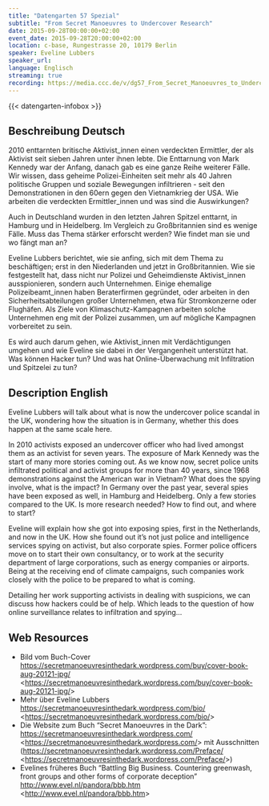 ```yaml
---
title: "Datengarten 57 Spezial"
subtitle: "From Secret Manoeuvres to Undercover Research"
date: 2015-09-28T00:00:00+02:00
event_date: 2015-09-28T20:00:00+02:00
location: c-base, Rungestrasse 20, 10179 Berlin
speaker: Eveline Lubbers
speaker_url:
language: Englisch
streaming: true
recording: https://media.ccc.de/v/dg57_From_Secret_Manoeuvres_to_Undercover_Research
---
```

{{< datengarten-infobox >}}

Beschreibung Deutsch
--------------------

2010 enttarnten britische Aktivist\_innen einen verdeckten Ermittler,
der als Aktivist seit sieben Jahren unter ihnen lebte. Die Enttarnung
von Mark Kennedy war der Anfang, danach gab es eine ganze Reihe weiterer
Fälle. Wir wissen, dass geheime Polizei-Einheiten seit mehr als 40
Jahren politische Gruppen und soziale Bewegungen infiltrieren - seit den
Demonstrationen in den 60ern gegen den Vietnamkrieg der USA. Wie
arbeiten die verdeckten Ermittler\_innen und was sind die Auswirkungen?

Auch in Deutschland wurden in den letzten Jahren Spitzel enttarnt, in
Hamburg und in Heidelberg. Im Vergleich zu Großbritannien sind es wenige
Fälle. Muss das Thema stärker erforscht werden? Wie findet man sie und
wo fängt man an?

Eveline Lubbers berichtet, wie sie anfing, sich mit dem Thema zu
beschäftigen; erst in den Niederlanden und jetzt in Großbritannien. Wie
sie festgestellt hat, dass nicht nur Polizei und Geheimdienste
Aktivist\_innen ausspionieren, sondern auch Unternehmen. Einige
ehemalige Polizeibeamt\_innen haben Beraterfirmen gegründet, oder
arbeiten in den Sicherheitsabteilungen großer Unternehmen, etwa für
Stromkonzerne oder Flughäfen. Als Ziele von Klimaschutz-Kampagnen
arbeiten solche Unternehmen eng mit der Polizei zusammen, um auf
mögliche Kampagnen vorbereitet zu sein.

Es wird auch darum gehen, wie Aktivist\_innen mit Verdächtigungen
umgehen und wie Eveline sie dabei in der Vergangenheit unterstützt hat.
Was können Hacker tun? Und was hat Online-Überwachung mit Infiltration
und Spitzelei zu tun?

Description English
-------------------

Eveline Lubbers will talk about what is now the undercover police
scandal in the UK, wondering how the situation is in Germany, whether
this does happen at the same scale here.

In 2010 activists exposed an undercover officer who had lived amongst
them as an activist for seven years. The exposure of Mark Kennedy was
the start of many more stories coming out. As we know now, secret police
units infiltrated political and activist groups for more than 40 years,
since 1968 demonstrations against the American war in Vietnam? What does
the spying involve, what is the impact? In Germany over the past year,
several spies have been exposed as well, in Hamburg and Heidelberg. Only
a few stories compared to the UK. Is more research needed? How to find
out, and where to start?

Eveline will explain how she got into exposing spies, first in the
Netherlands, and now in the UK. How she found out it’s not just police
and intelligence services spying on activist, but also corporate spies.
Former police officers move on to start their own consultancy, or to
work at the security department of large corporations, such as energy
companies or airports. Being at the receiving end of climate campaigns,
such companies work closely with the police to be prepared to what is
coming.

Detailing her work supporting activists in dealing with suspicions, we
can discuss how hackers could be of help. Which leads to the question of
how online surveillance relates to infiltration and spying…

Web Resources
-------------

-   Bild vom Buch-Cover
    <https://secretmanoeuvresinthedark.wordpress.com/buy/cover-book-aug-20121-jpg/>
    &lt;<https://secretmanoeuvresinthedark.wordpress.com/buy/cover-book-aug-20121-jpg/>&gt;
-   Mehr über Eveline Lubbers
    <https://secretmanoeuvresinthedark.wordpress.com/bio/>
    &lt;<https://secretmanoeuvresinthedark.wordpress.com/bio/>&gt;
-   Die Website zum Buch “Secret Manoeuvres in the Dark”:
    <https://secretmanoeuvresinthedark.wordpress.com/>
    &lt;<https://secretmanoeuvresinthedark.wordpress.com/>&gt; mit
    Ausschnitten
    (https://secretmanoeuvresinthedark.wordpress.com/Preface/
    &lt;<https://secretmanoeuvresinthedark.wordpress.com/Preface/>&gt;)
-   Evelines früheres Buch “Battling Big Business. Countering greenwash,
    front groups and other forms of corporate deception”
    <http://www.evel.nl/pandora/bbb.htm>
    &lt;<http://www.evel.nl/pandora/bbb.htm>&gt;


